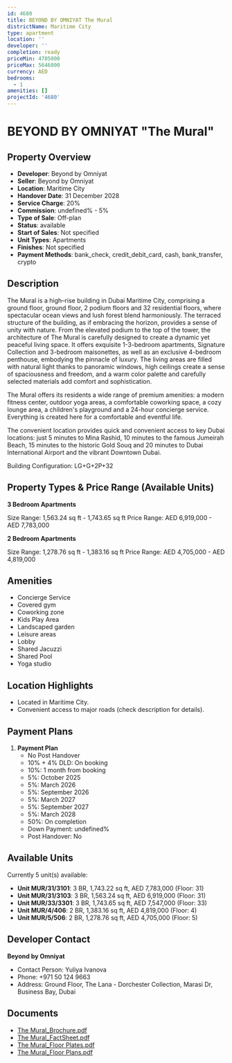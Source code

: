 ```yaml
---
id: 4680
title: BEYOND BY OMNIYAT The Mural
districtName: Maritime City
type: apartment
location: ''
developer: ''
completion: ready
priceMin: 4705000
priceMax: 5646000
currency: AED
bedrooms:
  - 1
amenities: []
projectId: '4680'
---
```


# BEYOND BY OMNIYAT "The Mural"

## Property Overview
- **Developer**: Beyond by Omniyat
- **Seller**: Beyond by Omniyat
- **Location**: Maritime City
- **Handover Date**: 31 December 2028
- **Service Charge**: 20%
- **Commission**: undefined% - 5%
- **Type of Sale**: Off-plan
- **Status**: available
- **Start of Sales**: Not specified
- **Unit Types**: Apartments
- **Finishes**: Not specified
- **Payment Methods**: bank_check, credit_debit_card, cash, bank_transfer, crypto

## Description
The Mural is a high–rise building in Dubai Maritime City, comprising a ground floor, ground floor, 2 podium floors and 32 residential floors, where spectacular ocean views and lush forest blend harmoniously. The terraced structure of the building, as if embracing the horizon, provides a sense of unity with nature. From the elevated podium to the top of the tower, the architecture of The Mural is carefully designed to create a dynamic yet peaceful living space. It offers exquisite 1-3-bedroom apartments, Signature Collection and 3-bedroom maisonettes, as well as an exclusive 4-bedroom penthouse, embodying the pinnacle of luxury. The living areas are filled with natural light thanks to panoramic windows, high ceilings create a sense of spaciousness and freedom, and a warm color palette and carefully selected materials add comfort and sophistication.

The Mural offers its residents a wide range of premium amenities: a modern fitness center, outdoor yoga areas, a comfortable coworking space, a cozy lounge area, a children's playground and a 24-hour concierge service. Everything is created here for a comfortable and eventful life.

The convenient location provides quick and convenient access to key Dubai locations: just 5 minutes to Mina Rashid, 10 minutes to the famous Jumeirah Beach, 15 minutes to the historic Gold Souq and 20 minutes to Dubai International Airport and the vibrant Downtown Dubai.

Building Configuration: LG+G+2P+32

## Property Types & Price Range (Available Units)
**3 Bedroom Apartments**

Size Range: 1,563.24 sq ft - 1,743.65 sq ft
Price Range: AED 6,919,000 - AED 7,783,000

**2 Bedroom Apartments**

Size Range: 1,278.76 sq ft - 1,383.16 sq ft
Price Range: AED 4,705,000 - AED 4,819,000

## Amenities
- Concierge Service
- Covered gym
- Coworking zone
- Kids Play Area
- Landscaped garden
- Leisure areas
- Lobby
- Shared Jacuzzi
- Shared Pool
- Yoga studio

## Location Highlights
- Located in Maritime City.
- Convenient access to major roads (check description for details).

## Payment Plans
1. **Payment Plan**
   - No Post Handover
   - 10% + 4% DLD: On booking
   - 10%: 1 month from booking
   - 5%: October 2025
   - 5%: March 2026
   - 5%: September 2026
   - 5%: March 2027
   - 5%: September 2027
   - 5%: March 2028
   - 50%: On completion
   - Down Payment: undefined%
   - Post Handover: No

## Available Units
Currently 5 unit(s) available:
- **Unit MUR/31/3101**: 3 BR, 1,743.22 sq ft, AED 7,783,000 (Floor: 31)
- **Unit MUR/31/3103**: 3 BR, 1,563.24 sq ft, AED 6,919,000 (Floor: 31)
- **Unit MUR/33/3301**: 3 BR, 1,743.65 sq ft, AED 7,547,000 (Floor: 33)
- **Unit MUR/4/406**: 2 BR, 1,383.16 sq ft, AED 4,819,000 (Floor: 4)
- **Unit MUR/5/506**: 2 BR, 1,278.76 sq ft, AED 4,705,000 (Floor: 5)

## Developer Contact
**Beyond by Omniyat**
- Contact Person: Yuliya Ivanova
- Phone: +971 50 124 9663
- Address: Ground Floor, The Lana - Dorchester Collection, Marasi Dr, Business Bay, Dubai

## Documents
- [The Mural_Brochure.pdf](https://cdn.geniemap.net/2025/04/11/1o6qMf4JOMAWLeiNMLgGLwgz3P6CXmjs0uAM7pBg.pdf)
- [The Mural_FactSheet.pdf](https://cdn.geniemap.net/2025/04/11/OR1FjGe2SSYdmVSElPoXhixBGAOtUxcmIloZaxfB.pdf)
- [The Mural_Floor Plates.pdf](https://cdn.geniemap.net/2025/04/11/cL7420ksxTeFFPOv0DpkwNfjTgQ3GMWBI89KsqX0.pdf)
- [The Mural_Floor Plans.pdf](https://cdn.geniemap.net/2025/04/11/0w3wvMFwkitG3j5ZU2StCl8DmKmlYaLM6l6F3akt.pdf)
